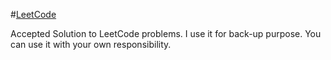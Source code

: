 #[LeetCode](https://leetcode.com/problemset/algorithms/)

Accepted Solution to LeetCode problems.
I use it for back-up purpose. You can use it with your own responsibility.
